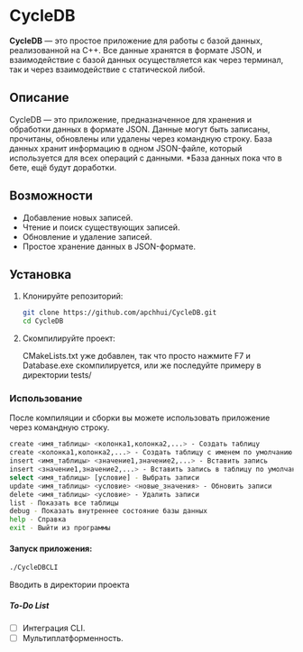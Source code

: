 # CycleDB

**CycleDB** — это простое приложение для работы с базой данных, реализованной на C++. Все данные хранятся в формате JSON, и взаимодействие с базой данных осуществляется как через терминал, так и через взаимодействие с статической либой.

## Описание

CycleDB — это приложение, предназначенное для хранения и обработки данных в формате JSON. Данные могут быть записаны, прочитаны, обновлены или удалены через командную строку. База данных хранит информацию в одном JSON-файле, который используется для всех операций с данными.
*База данных пока что в бете, ещё будут доработки.

## Возможности

- Добавление новых записей.
- Чтение и поиск существующих записей.
- Обновление и удаление записей.
- Простое хранение данных в JSON-формате.

## Установка

1. Клонируйте репозиторий:

    ```bash
    git clone https://github.com/apchhui/CycleDB.git
    cd CycleDB
    ```

2. Скомпилируйте проект:

    CMakeLists.txt уже добавлен, так что
    просто нажмите F7 и Database.exe скомпилируется, или же последуйте примеру в директории tests/

### Использование

После компиляции и сборки вы можете использовать приложение через командную строку.

```bash
create <имя_таблицы> <колонка1,колонка2,...> - Создать таблицу
create <колонка1,колонка2,...> - Создать таблицу с именем по умолчанию
insert <имя_таблицы> <значение1,значение2,...> - Вставить запись
insert <значение1,значение2,...> - Вставить запись в таблицу по умолчанию
select <имя_таблицы> [условие] - Выбрать записи
update <имя_таблицы> <условие> <новые_значения> - Обновить записи
delete <имя_таблицы> <условие> - Удалить записи
list - Показать все таблицы
debug - Показать внутреннее состояние базы данных
help - Справка
exit - Выйти из программы
```

#### Запуск приложения:

```bash
./CycleDBCLI
```
Вводить в директории проекта

##### To-Do List

- [ ] Интеграция CLI.
- [ ] Мультиплатформенность.